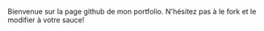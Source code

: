 Bienvenue sur la page github de mon portfolio. N'hésitez pas à le fork et le modifier à votre sauce!